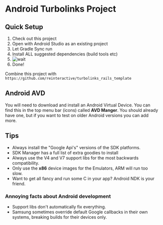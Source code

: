 # Android Turbolinks Project

## Quick Setup
1. Check out this project
2. Open with Android Studio as an existing project
3. Let Gradle Sync run
4. Install ALL suggested dependencies (build tools etc)
5. ![wait](https://i.imgur.com/4FOhVsg.png)
6. Done!

Combine this project with `https://github.com/reinteractive/turbolinks_rails_template`

## Android AVD
You will need to download and install an Android Virtual Device. You can find this in the top menu bar (icons) called **AVD Manger**.
You should already have one, but if you want to test on older Android versions you can add more.

## Tips
* Always install the "Google Api's" versions of the SDK platforms.
* SDK Manager has a full list of extra goodies to install
* Always use the V4 and V7 support libs for the most backwards compatibility.
* Only use the **x86** device images for the Emulators, ARM will run too slow.
* Want to get all fancy and run some C in your app? Android NDK is your friend.

### Annoying facts about Android development
* Support libs don't automatically fix everything.
* Samsung sometimes override default Google callbacks in their own systems, breaking builds for their devices only.
